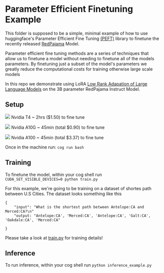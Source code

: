 # Parameter Efficient Finetuning Example

This folder is supposed to be a simple, minimal example of how to use huggingface's Parameter Efficient Fine Tuning [(PEFT)](https://github.com/huggingface/peft) library to finetune the recently released [RedPajama](https://www.together.xyz/blog/redpajama-models-v1) Model.

Parameter efficient fine tuning methods are a series of techniques that allow us to finetune a model without needing to finetune all of the models parameters. By finetuning just a subset of the model's parameters we greatly reduce the computational costs for training otherwise large scale models

In this repo we demonstrate using LoRA [Low Rank Adapation of Large Language Models](https://arxiv.org/abs/2106.09685) on the 3B parameter RedPajama Instruct Model.

## Setup

[![](https://uohmivykqgnnbiouffke.supabase.co/storage/v1/object/public/landingpage/createdevenv2.svg)](https://console.brev.dev/environment/new?os=5snmxykkz&us=oit0rfks&repo=https://github.com/theFong/AnythingButWrappers&instance=g4dn.xlarge&diskStorage=250Gi&region=us-west-2)
Nvidia T4 ~ 2hrs ($1.50) to fine tune

[![](https://uohmivykqgnnbiouffke.supabase.co/storage/v1/object/public/landingpage/createdevenv2.svg)](https://console.brev.dev/environment/new?os=5snmxykkz&us=oit0rfks&repo=https://github.com/theFong/AnythingButWrappers&instance=g5.xlarge&diskStorage=250Gi&region=us-west-2)
Nvidia A10G ~ 45min (total $0.90) to fine tune

[![](https://uohmivykqgnnbiouffke.supabase.co/storage/v1/object/public/landingpage/createdevenv2.svg)](https://console.brev.dev/environment/new?os=5snmxykkz&us=oit0rfks&repo=https://github.com/theFong/AnythingButWrappers&instance=a2-highgpu-1g&diskStorage=250Gi&region=us-west1&image=https://www.googleapis.com/compute/v1/projects/brevdevprod/zones/us-west1-b/disks/anythingbutwrappers-a100-inst-2qatbhrmtv13tqwsvfwbgupcsrk)
Nvidia A100 ~ 45min (total $3.37) to fine tune

Once in the machine run:
`cog run bash`

## Training

To finetune the model, within your cog shell run `CUDA_SET_VISIBLE_DEVICES=0 python train.py`

For this example, we're going to be training on a dataset of shortes path between U.S Cities.
The dataset looks something like this

```
{
    "input": "What is the shortest path between Antelope:CA and Merced:CA?\n"
    "output: "Antelope:CA', 'Merced:CA', 'Antelope:CA', 'Galt:CA', 'Oakdale:CA', 'Merced:CA"

}
```

Please take a look at [train.py]() for training details!

## Inference

To run inference, within your cog shell run `python inference_example.py`
